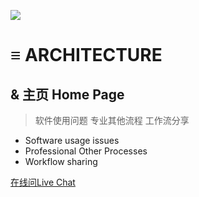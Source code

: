 <!-- _coverpage.md -->

![](https://www.hapskorea.com/wp-content/uploads/2020/07/blup.jpg)

# **≡ ARCHITECTURE**
## & 主页 Home Page
> 软件使用问题 专业其他流程 工作流分享

* Software usage issues 
* Professional Other Processes
* Workflow sharing


[在线问Live Chat](https://app.chaport.com/widget/show.html?appid=61b5dc3d081e5a614003c571)







<!-- Start of 封面背景 -->
<!-- 背景图片 -->


<!-- 背景色 -->









<!--  End of 封面背景 -->

















